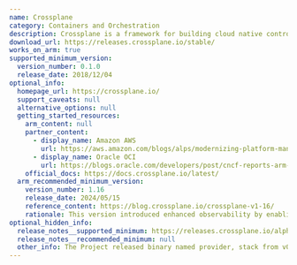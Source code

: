 ```yaml
---
name: Crossplane
category: Containers and Orchestration
description: Crossplane is a framework for building cloud native control planes without needing to write code.
download_url: https://releases.crossplane.io/stable/
works_on_arm: true
supported_minimum_version:
  version_number: 0.1.0
  release_date: 2018/12/04
optional_info:
  homepage_url: https://crossplane.io/
  support_caveats: null
  alternative_options: null
  getting_started_resources:
    arm_content: null
    partner_content:
      - display_name: Amazon AWS
        url: https://aws.amazon.com/blogs/alps/modernizing-platform-management-hilti-groups-approach-to-improving-kubernetes-multicluster-operations/
      - display_name: Oracle OCI
        url: https://blogs.oracle.com/developers/post/cncf-reports-arm-credit-use-up-precipitously
    official_docs: https://docs.crossplane.io/latest/
  arm_recommended_minimum_version:
    version_number: 1.16
    release_date: 2024/05/15
    reference_content: https://blog.crossplane.io/crossplane-v1-16/
    rationale: This version introduced enhanced observability by enabling providers to export fine-grained metrics about managed resource operations. These metrics, integrated into the Upjet framework, allow for better monitoring and performance tuning.
optional_hidden_info:
  release_notes__supported_minimum: https://releases.crossplane.io/alpha/v0.1.0/bin/linux_arm64/
  release_notes__recommended_minimum: null
  other_info: The Project released binary named provider, stack from v0.1.0 to v0.5.0 and from v0.5.1 onwards crossplane binary is released.
---
```

